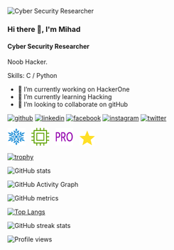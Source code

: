 ![ Cyber Security Researcher](https://scontent.xx.fbcdn.net/v/t1.15752-9/263825363_212133887742467_5088692084607444768_n.jpg?stp=dst-jpg_p1080x2048&_nc_cat=108&ccb=1-7&_nc_sid=aee45a&_nc_eui2=AeHRRa7Y6S86KXE_5gMeJpHD-l0RGzcqw_b6XREbNyrD9tjmcfr3woBDZLo6qFon6TqsghuY_vDNFnohpyeXuwWJ&_nc_ohc=xaXk5A9vFvkAX-CTD6I&_nc_ad=z-m&_nc_cid=0&_nc_ht=scontent.xx&oh=03_AVLWXcm7cbbwfZwXT0HL-MP4RydfFMXlygjDcNpIlSNp2A&oe=633208B0)

### Hi there 👋, I'm Mihad
####  Cyber Security Researcher


Noob Hacker.

Skills: C / Python

- 🔭 I’m currently working on HackerOne 
- 🌱 I’m currently learning Hacking 
- 👯 I’m looking to collaborate on gitHub 


[<img src='https://cdn.jsdelivr.net/npm/simple-icons@3.0.1/icons/github.svg' alt='github' height='40'>](https://github.com/mihad0x1)  [<img src='https://cdn.jsdelivr.net/npm/simple-icons@3.0.1/icons/linkedin.svg' alt='linkedin' height='40'>](https://www.linkedin.com/in/mihad0x1/)  [<img src='https://cdn.jsdelivr.net/npm/simple-icons@3.0.1/icons/facebook.svg' alt='facebook' height='40'>](https://www.facebook.com/mihad0x1)  [<img src='https://cdn.jsdelivr.net/npm/simple-icons@3.0.1/icons/instagram.svg' alt='instagram' height='40'>](https://www.instagram.com/mihad0x1/)  [<img src='https://cdn.jsdelivr.net/npm/simple-icons@3.0.1/icons/twitter.svg' alt='twitter' height='40'>](https://twitter.com/mihad0x1)  

<a href='https://archiveprogram.github.com/'><img src='https://raw.githubusercontent.com/acervenky/animated-github-badges/master/assets/acbadge.gif' width='40' height='40'></a> <a href='https://docs.github.com/en/developers'><img src='https://raw.githubusercontent.com/acervenky/animated-github-badges/master/assets/devbadge.gif' width='40' height='40'></a> <a href='https://github.com/pricing'><img src='https://raw.githubusercontent.com/acervenky/animated-github-badges/master/assets/pro.gif' width='40' height='40'></a> <a href='https://stars.github.com/'><img src='https://raw.githubusercontent.com/acervenky/animated-github-badges/master/assets/starbadge.gif' width='35' height='35'></a> 

[![trophy](https://github-profile-trophy.vercel.app/?username=mihad0x1)](https://github.com/ryo-ma/github-profile-trophy)

![GitHub stats](https://github-readme-stats.vercel.app/api?username=mihad0x1&show_icons=true)  

![GitHub Activity Graph](https://activity-graph.herokuapp.com/graph?username=mihad0x1)  

![GitHub metrics](https://metrics.lecoq.io/mihad0x1)  

[![Top Langs](https://github-readme-stats.vercel.app/api/top-langs/?username=mihad0x1&layout=compact)](https://github.com/anuraghazra/github-readme-stats)

![GitHub streak stats](https://github-readme-streak-stats.herokuapp.com/?user=mihad0x1)  

![Profile views](https://gpvc.arturio.dev/mihad0x1)  
